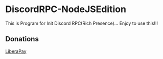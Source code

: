 # DiscordRPC-NodeJSEdition
This is Program for Init Discord RPC(Rich Presence)... Enjoy to use this!!!

## Donations

[LiberaPay](https://liberapay.com/RikkoMatsumatoOfficial/donate)
